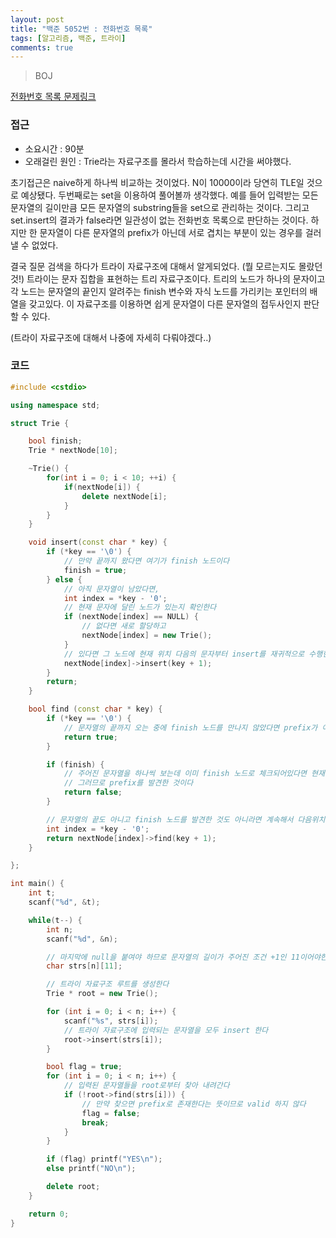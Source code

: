 ```yaml
---
layout: post
title: "백준 5052번 : 전화번호 목록"
tags: [알고리즘, 백준, 트라이]
comments: true
---
```


> BOJ  

[전화번호 목록 문제링크](https://www.acmicpc.net/problem/5052)  

### 접근  
- 소요시간 : 90분  
- 오래걸린 원인 : Trie라는 자료구조를 몰라서 학습하는데 시간을 써야했다.  

초기접근은 naive하게 하나씩 비교하는 것이었다. N이 10000이라 당연히 TLE일 것으로 예상됐다. 두번째로는 set을 이용하여 풀어볼까 생각했다. 예를 들어 입력받는 모든 문자열의 길이만큼 모든 문자열의 substring들을 set으로 관리하는 것이다. 그리고 set.insert의 결과가 false라면 일관성이 없는 전화번호 목록으로 판단하는 것이다. 하지만 한 문자열이 다른 문자열의 prefix가 아닌데 서로 겹치는 부분이 있는 경우를 걸러낼 수 없었다.  

결국 질문 검색을 하다가 트라이 자료구조에 대해서 알게되었다. (뭘 모르는지도 몰랐던 것!) 트라이는 문자 집합을 표현하는 트리 자료구조이다. 트리의 노드가 하나의 문자이고 각 노드는 문자열의 끝인지 알려주는 finish 변수와 자식 노드를 가리키는 포인터의 배열을 갖고있다. 이 자료구조를 이용하면 쉽게 문자열이 다른 문자열의 접두사인지 판단할 수 있다.  

(트라이 자료구조에 대해서 나중에 자세히 다뤄야겠다..)  

### 코드  
~~~c++
#include <cstdio>

using namespace std;

struct Trie {

    bool finish;
    Trie * nextNode[10];

    ~Trie() {
		for(int i = 0; i < 10; ++i) {
			if(nextNode[i]) {
                delete nextNode[i];
            }
		}
	}

    void insert(const char * key) {
        if (*key == '\0') {
            // 만약 끝까지 왔다면 여기가 finish 노드이다
            finish = true;
        } else {
            // 아직 문자열이 남았다면,
            int index = *key - '0';
            // 현재 문자에 달린 노드가 있는지 확인한다
            if (nextNode[index] == NULL) {
                // 없다면 새로 할당하고
                nextNode[index] = new Trie();
            }
            // 있다면 그 노드에 현재 위치 다음의 문자부터 insert를 재귀적으로 수행한다
            nextNode[index]->insert(key + 1);
        }
        return;
    }

    bool find (const char * key) {
        if (*key == '\0') {
            // 문자열의 끝까지 오는 중에 finish 노드를 만나지 않았다면 prefix가 아님으로 true를 반환한다
            return true;
        }

        if (finish) {
            // 주어진 문자열을 하나씩 보는데 이미 finish 노드로 체크되어있다면 현재 문자열보다 짧은 어떤 문자열이 이 위치에서 끝났음을 의미한다
            // 그러므로 prefix를 발견한 것이다
            return false;
        }

        // 문자열의 끝도 아니고 finish 노드를 발견한 것도 아니라면 계속해서 다음위치부터 find를 수행한다
        int index = *key - '0';
        return nextNode[index]->find(key + 1);
    }

};

int main() {
    int t;
    scanf("%d", &t);

    while(t--) {
        int n;
        scanf("%d", &n);

        // 마지막에 null을 붙여야 하므로 문자열의 길이가 주어진 조건 +1인 11이어야한다
        char strs[n][11];

        // 트라이 자료구조 루트를 생성한다
        Trie * root = new Trie();

        for (int i = 0; i < n; i++) {
            scanf("%s", strs[i]);
            // 트라이 자료구조에 입력되는 문자열을 모두 insert 한다
            root->insert(strs[i]);
        }

        bool flag = true;
        for (int i = 0; i < n; i++) {
            // 입력된 문자열들을 root로부터 찾아 내려간다
            if (!root->find(strs[i])) {
                // 만약 찾으면 prefix로 존재한다는 뜻이므로 valid 하지 않다
                flag = false;
                break;
            }
        }

        if (flag) printf("YES\n");
        else printf("NO\n");

        delete root;
    }

    return 0;
}
~~~
